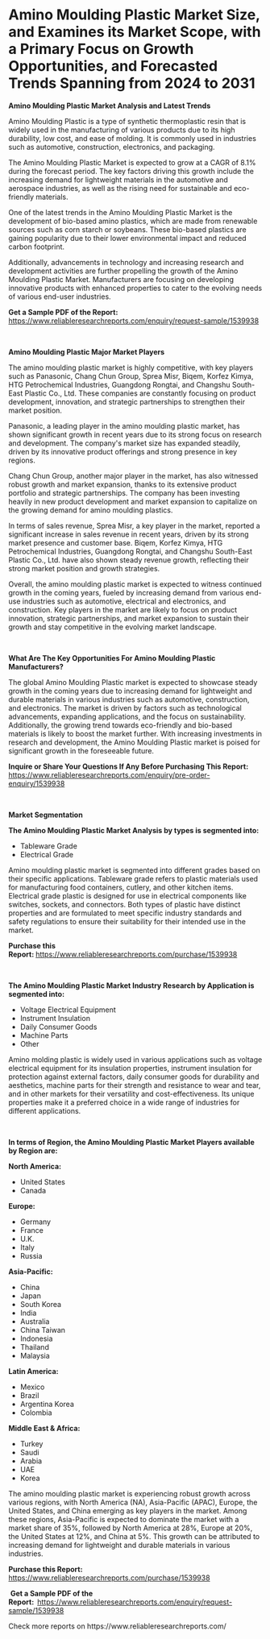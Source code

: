 <p><h1>Amino Moulding Plastic Market Size, and Examines its Market Scope, with a Primary Focus on Growth Opportunities, and Forecasted Trends Spanning from 2024 to 2031</h1></p><p><strong>Amino Moulding Plastic Market Analysis and Latest Trends</strong></p>
<p><p>Amino Moulding Plastic is a type of synthetic thermoplastic resin that is widely used in the manufacturing of various products due to its high durability, low cost, and ease of molding. It is commonly used in industries such as automotive, construction, electronics, and packaging.</p><p>The Amino Moulding Plastic Market is expected to grow at a CAGR of 8.1% during the forecast period. The key factors driving this growth include the increasing demand for lightweight materials in the automotive and aerospace industries, as well as the rising need for sustainable and eco-friendly materials.</p><p>One of the latest trends in the Amino Moulding Plastic Market is the development of bio-based amino plastics, which are made from renewable sources such as corn starch or soybeans. These bio-based plastics are gaining popularity due to their lower environmental impact and reduced carbon footprint.</p><p>Additionally, advancements in technology and increasing research and development activities are further propelling the growth of the Amino Moulding Plastic Market. Manufacturers are focusing on developing innovative products with enhanced properties to cater to the evolving needs of various end-user industries.</p></p>
<p><strong>Get a Sample PDF of the Report:&nbsp;</strong> <a href="https://www.reliableresearchreports.com/enquiry/request-sample/1539938">https://www.reliableresearchreports.com/enquiry/request-sample/1539938</a></p>
<p>&nbsp;</p>
<p><strong>Amino Moulding Plastic Major Market Players</strong></p>
<p><p>The amino moulding plastic market is highly competitive, with key players such as Panasonic, Chang Chun Group, Sprea Misr, Biqem, Korfez Kimya, HTG Petrochemical Industries, Guangdong Rongtai, and Changshu South-East Plastic Co., Ltd. These companies are constantly focusing on product development, innovation, and strategic partnerships to strengthen their market position.</p><p>Panasonic, a leading player in the amino moulding plastic market, has shown significant growth in recent years due to its strong focus on research and development. The company's market size has expanded steadily, driven by its innovative product offerings and strong presence in key regions.</p><p>Chang Chun Group, another major player in the market, has also witnessed robust growth and market expansion, thanks to its extensive product portfolio and strategic partnerships. The company has been investing heavily in new product development and market expansion to capitalize on the growing demand for amino moulding plastics.</p><p>In terms of sales revenue, Sprea Misr, a key player in the market, reported a significant increase in sales revenue in recent years, driven by its strong market presence and customer base. Biqem, Korfez Kimya, HTG Petrochemical Industries, Guangdong Rongtai, and Changshu South-East Plastic Co., Ltd. have also shown steady revenue growth, reflecting their strong market position and growth strategies.</p><p>Overall, the amino moulding plastic market is expected to witness continued growth in the coming years, fueled by increasing demand from various end-use industries such as automotive, electrical and electronics, and construction. Key players in the market are likely to focus on product innovation, strategic partnerships, and market expansion to sustain their growth and stay competitive in the evolving market landscape.</p></p>
<p>&nbsp;</p>
<p><strong>What Are The Key Opportunities For Amino Moulding Plastic Manufacturers?</strong></p>
<p><p>The global Amino Moulding Plastic market is expected to showcase steady growth in the coming years due to increasing demand for lightweight and durable materials in various industries such as automotive, construction, and electronics. The market is driven by factors such as technological advancements, expanding applications, and the focus on sustainability. Additionally, the growing trend towards eco-friendly and bio-based materials is likely to boost the market further. With increasing investments in research and development, the Amino Moulding Plastic market is poised for significant growth in the foreseeable future.</p></p>
<p><strong>Inquire or Share Your Questions If Any Before Purchasing This Report:</strong> <a href="https://www.reliableresearchreports.com/enquiry/pre-order-enquiry/1539938">https://www.reliableresearchreports.com/enquiry/pre-order-enquiry/1539938</a></p>
<p>&nbsp;</p>
<p><strong>Market Segmentation</strong></p>
<p><strong>The Amino Moulding Plastic Market Analysis by types is segmented into:</strong></p>
<p><ul><li>Tableware Grade</li><li>Electrical Grade</li></ul></p>
<p><p>Amino moulding plastic market is segmented into different grades based on their specific applications. Tableware grade refers to plastic materials used for manufacturing food containers, cutlery, and other kitchen items. Electrical grade plastic is designed for use in electrical components like switches, sockets, and connectors. Both types of plastic have distinct properties and are formulated to meet specific industry standards and safety regulations to ensure their suitability for their intended use in the market.</p></p>
<p><strong>Purchase this Report:&nbsp;</strong><a href="https://www.reliableresearchreports.com/purchase/1539938">https://www.reliableresearchreports.com/purchase/1539938</a></p>
<p>&nbsp;</p>
<p><strong>The Amino Moulding Plastic Market Industry Research by Application is segmented into:</strong></p>
<p><ul><li>Voltage Electrical Equipment</li><li>Instrument Insulation</li><li>Daily Consumer Goods</li><li>Machine Parts</li><li>Other</li></ul></p>
<p><p>Amino molding plastic is widely used in various applications such as voltage electrical equipment for its insulation properties, instrument insulation for protection against external factors, daily consumer goods for durability and aesthetics, machine parts for their strength and resistance to wear and tear, and in other markets for their versatility and cost-effectiveness. Its unique properties make it a preferred choice in a wide range of industries for different applications.</p></p>
<p>&nbsp;</p>
<p><strong>In terms of Region, the Amino Moulding Plastic Market Players available by Region are:</strong></p>
<p>
    <p> <strong> North America: </strong>
        <ul>
            <li>United States</li>
            <li>Canada</li>
        </ul>
        </p> 
    <p> <strong> Europe: </strong>
        <ul>
            <li>Germany</li>
            <li>France</li>
            <li>U.K.</li>
            <li>Italy</li>
            <li>Russia</li>
        </ul>
        </p> 
    <p> <strong> Asia-Pacific: </strong>
        <ul>
            <li>China</li>
            <li>Japan</li>
            <li>South Korea</li>
            <li>India</li>
            <li>Australia</li>
            <li>China Taiwan</li>
            <li>Indonesia</li>
            <li>Thailand</li>
            <li>Malaysia</li>
        </ul>
        </p> 
    <p> <strong> Latin America: </strong>
        <ul>
            <li>Mexico</li>
            <li>Brazil</li>
            <li>Argentina Korea</li>
            <li>Colombia</li>
        </ul>
        </p> 
    <p> <strong> Middle East & Africa: </strong>
        <ul>
            <li>Turkey</li>
            <li>Saudi</li>
            <li>Arabia</li>
            <li>UAE</li>
            <li>Korea</li>
        </ul>
    </p>
    </p>
<p><p>The amino moulding plastic market is experiencing robust growth across various regions, with North America (NA), Asia-Pacific (APAC), Europe, the United States, and China emerging as key players in the market. Among these regions, Asia-Pacific is expected to dominate the market with a market share of 35%, followed by North America at 28%, Europe at 20%, the United States at 12%, and China at 5%. This growth can be attributed to increasing demand for lightweight and durable materials in various industries.</p></p>
<p><strong>Purchase this Report: </strong><a href="https://www.reliableresearchreports.com/purchase/1539938">https://www.reliableresearchreports.com/purchase/1539938</a></p>
<p>&nbsp;<strong>Get a Sample PDF of the Report:&nbsp;&nbsp;</strong><a href="https://www.reliableresearchreports.com/enquiry/request-sample/1539938">https://www.reliableresearchreports.com/enquiry/request-sample/1539938</a></p>
<p><strong></strong></p>
<p>Check more reports on https://www.reliableresearchreports.com/</p>